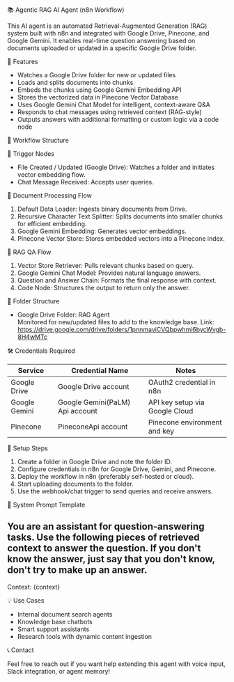 📚 Agentic RAG AI Agent (n8n Workflow)

This AI agent is an automated Retrieval-Augmented Generation (RAG) system built with n8n and integrated with Google Drive, Pinecone, and Google Gemini. It enables real-time question answering based on documents uploaded or updated in a specific Google Drive folder.

🚀 Features

- Watches a Google Drive folder for new or updated files
- Loads and splits documents into chunks
- Embeds the chunks using Google Gemini Embedding API
- Stores the vectorized data in Pinecone Vector Database
- Uses Google Gemini Chat Model for intelligent, context-aware Q&A
- Responds to chat messages using retrieved context (RAG-style)
- Outputs answers with additional formatting or custom logic via a code node

🧩 Workflow Structure

🔁 Trigger Nodes
- File Created / Updated (Google Drive): Watches a folder and initiates vector embedding flow.
- Chat Message Received: Accepts user queries.

📄 Document Processing Flow
1. Default Data Loader: Ingests binary documents from Drive.
2. Recursive Character Text Splitter: Splits documents into smaller chunks for efficient embedding.
3. Google Gemini Embedding: Generates vector embeddings.
4. Pinecone Vector Store: Stores embedded vectors into a Pinecone index.

🧠 RAG QA Flow
1. Vector Store Retriever: Pulls relevant chunks based on query.
2. Google Gemini Chat Model: Provides natural language answers.
3. Question and Answer Chain: Formats the final response with context.
4. Code Node: Structures the output to return only the answer.

📂 Folder Structure

- Google Drive Folder: RAG Agent  
  Monitored for new/updated files to add to the knowledge base.
  Link: https://drive.google.com/drive/folders/1pnnmaviCVQbpwhmi6bycWvgb-8H4wMTc

🛠️ Credentials Required

Service        | Credential Name                  | Notes
---------------|----------------------------------|----------------------------------
Google Drive   | Google Drive account             | OAuth2 credential in n8n
Google Gemini  | Google Gemini(PaLM) Api account  | API key setup via Google Cloud
Pinecone       | PineconeApi account              | Pinecone environment and key

📌 Setup Steps

1. Create a folder in Google Drive and note the folder ID.
2. Configure credentials in n8n for Google Drive, Gemini, and Pinecone.
3. Deploy the workflow in n8n (preferably self-hosted or cloud).
4. Start uploading documents to the folder.
5. Use the webhook/chat trigger to send queries and receive answers.

🧠 System Prompt Template

You are an assistant for question-answering tasks. Use the following pieces of retrieved context to answer the question.
If you don't know the answer, just say that you don't know, don't try to make up an answer.
----------------
Context: {context}

💡 Use Cases

- Internal document search agents
- Knowledge base chatbots
- Smart support assistants
- Research tools with dynamic content ingestion

📞 Contact

Feel free to reach out if you want help extending this agent with voice input, Slack integration, or agent memory!
